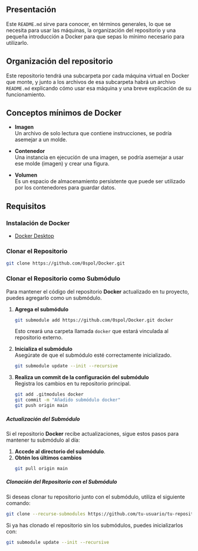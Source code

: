 ## Presentación

Este `README.md` sirve para conocer, en términos generales, lo que se necesita para usar las máquinas, la organización del repositorio y una pequeña introducción a Docker para que sepas lo mínimo necesario para utilizarlo.

## Organización del repositorio

Este repositorio tendrá una subcarpeta por cada máquina virtual en Docker que monte, y junto a los archivos de esa subcarpeta habrá un archivo `README.md` explicando cómo usar esa máquina y una breve explicación de su funcionamiento.

## Conceptos mínimos de Docker

- **Imagen**  
  Un archivo de solo lectura que contiene instrucciones, se podría asemejar a un molde.

- **Contenedor**  
  Una instancia en ejecución de una imagen, se podría asemejar a usar ese molde (imagen) y crear una figura.

- **Volumen**  
  Es un espacio de almacenamiento persistente que puede ser utilizado por los contenedores para guardar datos.

## Requisitos

### Instalación de Docker 

- [Docker Desktop](https://www.docker.com/get-started)

### Clonar el Repositorio

```bash
git clone https://github.com/0spol/Docker.git
```

### Clonar el Repositorio como Submódulo

Para mantener el código del repositorio **Docker** actualizado en tu proyecto, puedes agregarlo como un submódulo.

1. **Agrega el submódulo**
   ```bash
   git submodule add https://github.com/0spol/Docker.git docker
   ```
   Esto creará una carpeta llamada `docker` que estará vinculada al repositorio externo.

2. **Inicializa el submódulo**  
   Asegúrate de que el submódulo esté correctamente inicializado.
   ```bash
   git submodule update --init --recursive
   ```

3. **Realiza un commit de la configuración del submódulo**  
   Registra los cambios en tu repositorio principal.
   ```bash
   git add .gitmodules docker
   git commit -m "Añadido submódulo docker"
   git push origin main
   ```

##### Actualización del Submódulo

Si el repositorio **Docker** recibe actualizaciones, sigue estos pasos para mantener tu submódulo al día:

1. **Accede al directorio del submódulo**.
2. **Obtén los últimos cambios**
   ```bash
   git pull origin main
   ```

##### Clonación del Repositorio con el Submódulo

Si deseas clonar tu repositorio junto con el submódulo, utiliza el siguiente comando:
```bash
git clone --recurse-submodules https://github.com/tu-usuario/tu-repositorio.git
```

Si ya has clonado el repositorio sin los submódulos, puedes inicializarlos con:
```bash
git submodule update --init --recursive
```